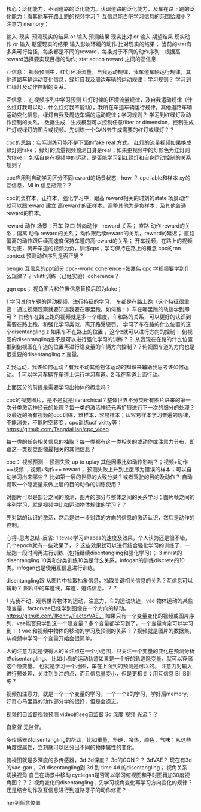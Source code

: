 
核心：泛化能力，不同道路的泛化能力。认识道路的泛化能力，及车在路上跑的泛化能力；看其他车在路上跑的视频学习？
互信息能否吧学习信息的范围给缩小？注意力 memory；

输入-现实-预测现实的结果 or 输入 预测结果 现实比对 or 输入 期望结果 现实动作  or 输入 期望现实的结果 输入影响环境的动作 比对现实的结果；
当前的stat有多条可行路径，每条都是不同的reward，每条对于不同的动作序列：根据高reward选择要实现目标的动作; stat action reward 之间的互信息

互信息：
视频预测中，红灯环境流量，自我运动规律，我车道车辆运行规律，其他道路车辆运动变化信息，绿灯自我及周边车辆的运动规律；学习规则？ 学习到红绿灯及动作控制的关系。

互信息： 在视频序列中学习预测
红灯时候的环境流量规律，及自我运动规律（什么红灯我可以动，什么红灯我不能动），我所在车道车辆运行规律，其他道路车辆运动变化信息，绿灯自我及周边车辆的运动规律；学习规则？ 学习到红绿灯及动作控制的关系。
数据生成：生成模型可以控制任意filter or dimension，控制生成红灯或绿灯的图片或视频。先训练一个GAN去生成需要的红灯或绿灯？？



cpc的思路：实际训练可能不是下面的fake  real 方式。
红灯的流量视频如果换成绿灯则fake；
绿灯的流量视频预测自身是real；如果更视频中的灯颜色为红灯则为fake；
包括自身在视频中的运动，是否能学习到红绿灯和自身运动控制的关系规则？

cpc应用到自动学习区分不同reward的场景状态--how ？  cpc lable和样本 xy的互信息，MI in 信息瓶颈？？

cpc的负样本，正样本，强化学习中，跟高 reward相关的时刻的state 场景动作 
就可以跟reward 建立‘高reward’的正样本。调整其他为是负样本，及其他普通reward的样本。 

reward 动作 场景：开车 路口 转向动作 - reward 关系； 直路 动作 reward的关系；偏离 动作 reward的关系； 动作跟后续reward的关系，reward的延迟；
直路偏离的动作跟后续高速度保持车道的高reward的关系；
开车视频，在路上的视频即为正，离开车道的视频为负，训练cpc；学习保持在路上的概念
cpc的rnn context 预测动作序列是否正确？

bengio 互信息的ppt部分 cpc--world coherence -张嘉伟  cpc 学视频要学到什么规律？？ vkitti训练（已经实验）coherence？


gqn cpc；
视角图片和位置信息替换后即为fake；







1 学习其他车辆的运动视频，进行特征的学习， 车都是在路上跑（这个特征很重要！通过视频观察就要知道我要在哪里跑，如何跑！）车在哪里跑的轨迹学到即可？
其他车在路上跑的视频就是多一个维度，车和路的关系，可以更好的认识到需要在路上跑，和强化学习类似，离开路受惩罚。 
学习了车在路的什么位置的这个disentangling  z 如果车不在路上的位置 ，这个z就可以进行方向的控制！ 俯视图的disentangling是不是可以进行强化学习的训练？？
从我现在在路的什么位置推到俯视图在车道的位置再进行隐变量的车辆方向控制？？俯视图车道的方向也是很重要的disentangling z 变量。

2 我运动，我该如何运动？有我不动其他物体运动的知识来辅助我思考该如何运动。 1 可以学习车辆在车道上运行学习车道。2 我在车道上面行动。

上面区分的前提是需要学习出物体的概念吗？

cpc的视觉图片，是不是就是hierarchical？整体世界不分类所有图片进来的第一次分类激活神经元的处理？每一类的激活神经元再扩展进行下一次的细分的处理？
及最近的所有视频的cpc训练，难样本，容易样本；从容易样本学习普遍的规律，不能消失，不能时空转变，cpc训练ucf  vkitty等； https://github.com/TengdaHan/cpc_video

每一类的任务相关信息的抽取？每一类都有这一类相关的或动作或注意力分布，即跟这一类视觉图像最相关的其他信息？

cpc： 视频预测-- 预测失败 up to uplay 其他因素比如动作影响？；视频+动作 ==视频 ；视频+动作== reward；
预测失败上升到上层即为错误的样本；可以自动学习出来哪些？ 比如第一层的世界的大致分类？或者驾驶的目的及动作？
自动提取一个隐变量来做上层的目的动作的训练使用？

对图片可以是部分之间的预测，图片的部分与整体之间的关系学习；图片帧之间的序列学习，就是视频中比如运动物体规律的学习？？

先对路的认识的激活，然后是进一步对路的方向的信息的激活认识，然后是动作的控制。









心得-思考总结-反省: 
1 tcvae学习shapes的速度及效果，个人认为还是很不错，几个epoch就有一些效果了，
2 这些效果就可以进行结合强化学习的训练了，一起跑一段时间再进行训练（包括继续disentangling和强化学习）； 
3 mnist的disentangling 10类和分类训练10类是什么关系，infogan的训练discrete的10类。infogan也是使用互信息进行训练。


disentangling跟 从图片中抽取抽象信息，抽取关键相关信息的关系？互信息可以辅助？ 图片中的车道线，车道，道路信息。？？ 


1 先我不动，观察世界物体的运动，注意力，车的运动轨迹，vae 物体运动的某些隐变量，factorvae已经学到图像在一个方向的移动。https://github.com/1Konny/FactorVAE，
如果只有一个变量变化的视频或图片序列，vae能否只学到这一个隐变量？多个变量都学习到了，一个变量肯定可以学习到！！vae 和视频中物体的移动的学习及预测的关系？？视频就是图片的数据集，从视频中学习一个变量开始会很简单。

人的注意力就是使得人的关注点在一个小范围，只关注一个变量的变化在预测分析或disentangling。 比如小鸟的运动轨迹如果是一个好的轨迹隐变量，就可以存储这个隐变量。
也就是学习一个地图，车在上面到的预测是可以的。
注意力对输入进行预处理，关注到关注的点，而且信息量变小，但是更相关；用互信息 BI IB训练？

视频加注意力，就是一个一个变量的学习，一个一个z的学习，学好后memory。好奇心马里奥的动作部分学的很好，但是会遗忘。

视频的自监督视频预测
video的seg自监督  3d 深度  视频  光流？？

自监督 无监督。



多传感器对disentangling的帮助，比如重量，坚硬，冷热，颜色，气味；从这些角度或属性，立刻就可以区分出不同的物体属性的变化。

俯视图就是多深度的多传感器，3d 3d深度？
3d的GQN？？ 3dVAE？ 现在有3d的vae-gan； 2d disentangling到 3d 到 time 4d 的disentangling； 
视角关系：   切换视角 自己在场景中移动   cyclegan是否可以学习俯视图和平时图再加30度视角图？？？
视角变化的disentangling；先学习视角变化再学习方向变化的规律？ 还是结合动作及互信息进行到道路牙子的动作修正？


her到任意位置



